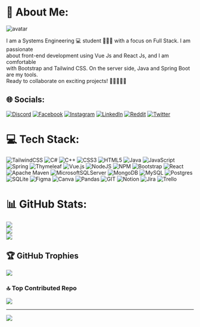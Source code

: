 # 💫 About Me:

![avatar](https://github.com/diego040502/diego040502/assets/103788504/c14ee92e-f760-45cb-9434-0b8ee9d0cc7c)


I am a Systems Engineering 💻 student 👨🏽‍🎓 with a focus on Full Stack. I am passionate <br>about front-end development using Vue Js and React Js, and I am comfortable<br>with Bootstrap and Tailwind CSS. On the server side, Java and Spring Boot are my tools. <br>Ready to collaborate on exciting projects! 🧑🏽🙋🏽‍♂️


## 🌐 Socials:
[![Discord](https://img.shields.io/badge/Discord-%237289DA.svg?logo=discord&logoColor=white)](https://discord.gg/diego_c0405) [![Facebook](https://img.shields.io/badge/Facebook-%231877F2.svg?logo=Facebook&logoColor=white)](https://www.facebook.com/diego.camachocarrero) [![Instagram](https://img.shields.io/badge/Instagram-%23E4405F.svg?logo=Instagram&logoColor=white)](https://instagram.com/@diego_c0405) [![LinkedIn](https://img.shields.io/badge/LinkedIn-%230077B5.svg?logo=linkedin&logoColor=white)]([https://linkedin.com/in/DiegoCamacho](https://www.linkedin.com/in/diego-camacho-carrero-0b6250278/)) [![Reddit](https://img.shields.io/badge/Reddit-%23FF4500.svg?logo=Reddit&logoColor=white)](https://reddit.com/user/d_c0405) [![Twitter](https://img.shields.io/badge/Twitter-%231DA1F2.svg?logo=Twitter&logoColor=white)](https://twitter.com/@diego_c0405) 

# 💻 Tech Stack:
![TailwindCSS](https://img.shields.io/badge/tailwindcss-%2338B2AC.svg?style=for-the-badge&logo=tailwind-css&logoColor=white) ![C#](https://img.shields.io/badge/c%23-%23239120.svg?style=for-the-badge&logo=c-sharp&logoColor=white) ![C++](https://img.shields.io/badge/c++-%2300599C.svg?style=for-the-badge&logo=c%2B%2B&logoColor=white) ![CSS3](https://img.shields.io/badge/css3-%231572B6.svg?style=for-the-badge&logo=css3&logoColor=white) ![HTML5](https://img.shields.io/badge/html5-%23E34F26.svg?style=for-the-badge&logo=html5&logoColor=white) ![Java](https://img.shields.io/badge/java-%23ED8B00.svg?style=for-the-badge&logo=java&logoColor=white) ![JavaScript](https://img.shields.io/badge/javascript-%23323330.svg?style=for-the-badge&logo=javascript&logoColor=%23F7DF1E) ![Spring](https://img.shields.io/badge/spring-%236DB33F.svg?style=for-the-badge&logo=spring&logoColor=white) ![Thymeleaf](https://img.shields.io/badge/Thymeleaf-%23005C0F.svg?style=for-the-badge&logo=Thymeleaf&logoColor=white) ![Vue.js](https://img.shields.io/badge/vuejs-%2335495e.svg?style=for-the-badge&logo=vuedotjs&logoColor=%234FC08D) ![NodeJS](https://img.shields.io/badge/node.js-6DA55F?style=for-the-badge&logo=node.js&logoColor=white) ![NPM](https://img.shields.io/badge/NPM-%23000000.svg?style=for-the-badge&logo=npm&logoColor=white) ![Bootstrap](https://img.shields.io/badge/bootstrap-%23563D7C.svg?style=for-the-badge&logo=bootstrap&logoColor=white) ![React](https://img.shields.io/badge/react-%2320232a.svg?style=for-the-badge&logo=react&logoColor=%2361DAFB) ![Apache Maven](https://img.shields.io/badge/Apache%20Maven-C71A36?style=for-the-badge&logo=Apache%20Maven&logoColor=white) ![MicrosoftSQLServer](https://img.shields.io/badge/Microsoft%20SQL%20Sever-CC2927?style=for-the-badge&logo=microsoft%20sql%20server&logoColor=white) ![MongoDB](https://img.shields.io/badge/MongoDB-%234ea94b.svg?style=for-the-badge&logo=mongodb&logoColor=white) ![MySQL](https://img.shields.io/badge/mysql-%2300f.svg?style=for-the-badge&logo=mysql&logoColor=white) ![Postgres](https://img.shields.io/badge/postgres-%23316192.svg?style=for-the-badge&logo=postgresql&logoColor=white) ![SQLite](https://img.shields.io/badge/sqlite-%2307405e.svg?style=for-the-badge&logo=sqlite&logoColor=white) 	![Figma](https://img.shields.io/badge/figma-%23F24E1E.svg?style=for-the-badge&logo=figma&logoColor=white) ![Canva](https://img.shields.io/badge/Canva-%2300C4CC.svg?style=for-the-badge&logo=Canva&logoColor=white) ![Pandas](https://img.shields.io/badge/pandas-%23150458.svg?style=for-the-badge&logo=pandas&logoColor=white) ![GIT](https://img.shields.io/badge/Git-fc6d26?style=for-the-badge&logo=git&logoColor=white) ![Notion](https://img.shields.io/badge/Notion-%23000000.svg?style=for-the-badge&logo=notion&logoColor=white) ![Jira](https://img.shields.io/badge/jira-%230A0FFF.svg?style=for-the-badge&logo=jira&logoColor=white) ![Trello](https://img.shields.io/badge/Trello-%23026AA7.svg?style=for-the-badge&logo=Trello&logoColor=white)
# 📊 GitHub Stats:
![](https://github-readme-stats.vercel.app/api?username=diego040502&theme=dark&hide_border=false&include_all_commits=false&count_private=false)<br/>
![](https://github-readme-streak-stats.herokuapp.com/?user=diego040502&theme=dark&hide_border=false)<br/>
![](https://github-readme-stats.vercel.app/api/top-langs/?username=diego040502&theme=dark&hide_border=false&include_all_commits=false&count_private=false&layout=compact)

## 🏆 GitHub Trophies
![](https://github-profile-trophy.vercel.app/?username=diego040502&theme=dark&no-frame=false&no-bg=true&margin-w=4)

### 🔝 Top Contributed Repo
![](https://github-contributor-stats.vercel.app/api?username=diego040502&limit=5&theme=dark&combine_all_yearly_contributions=true)

---
[![](https://visitcount.itsvg.in/api?id=diego040502&icon=5&color=0)](https://visitcount.itsvg.in)

<!-- Proudly created with GPRM ( https://gprm.itsvg.in ) -->
